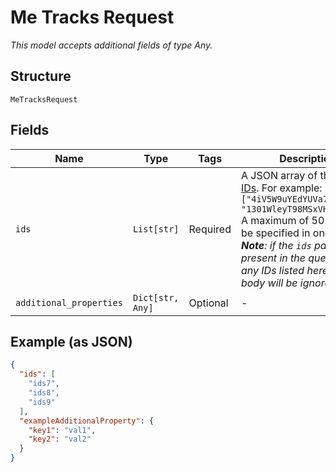 
# Me Tracks Request

*This model accepts additional fields of type Any.*

## Structure

`MeTracksRequest`

## Fields

| Name | Type | Tags | Description |
|  --- | --- | --- | --- |
| `ids` | `List[str]` | Required | A JSON array of the [Spotify IDs](/documentation/web-api/concepts/spotify-uris-ids). For example: `["4iV5W9uYEdYUVa79Axb7Rh", "1301WleyT98MSxVHPZCA6M"]`<br/>A maximum of 50 items can be specified in one request. _**Note**: if the `ids` parameter is present in the query string, any IDs listed here in the body will be ignored._ |
| `additional_properties` | `Dict[str, Any]` | Optional | - |

## Example (as JSON)

```json
{
  "ids": [
    "ids7",
    "ids8",
    "ids9"
  ],
  "exampleAdditionalProperty": {
    "key1": "val1",
    "key2": "val2"
  }
}
```

